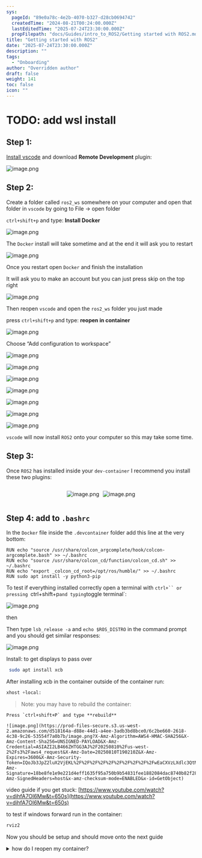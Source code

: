 ```yaml
---
sys:
  pageId: "89e0a78c-4e2b-4070-b327-d28cb0694742"
  createdTime: "2024-08-21T00:24:00.000Z"
  lastEditedTime: "2025-07-24T23:30:00.000Z"
  propFilepath: "docs/Guides/intro_to_ROS2/Getting started with ROS2.md"
title: "Getting started with ROS2"
date: "2025-07-24T23:30:00.000Z"
description: ""
tags:
  - "Onboarding"
author: "Overridden author"
draft: false
weight: 141
toc: false
icon: ""
---
```


# TODO: add wsl install

## Step 1:

[Install vscode](https://code.visualstudio.com/download) and download **Remote Development** plugin:

![image.png](https://prod-files-secure.s3.us-west-2.amazonaws.com/d518164a-d88e-44d1-a4ee-3adb3bd8bce0/efb52993-1881-4a40-b95e-6f020334f022/image.png?X-Amz-Algorithm=AWS4-HMAC-SHA256&X-Amz-Content-Sha256=UNSIGNED-PAYLOAD&X-Amz-Credential=ASIAZI2LB4663QFVGCJT%2F20250810%2Fus-west-2%2Fs3%2Faws4_request&X-Amz-Date=20250810T190202Z&X-Amz-Expires=3600&X-Amz-Security-Token=IQoJb3JpZ2luX2VjEKL%2F%2F%2F%2F%2F%2F%2F%2F%2F%2FwEaCXVzLXdlc3QtMiJIMEYCIQC91sQDUzI33ssvXWJJa8SGzLE34pcPVtYw%2FmzbPi5VqgIhAITfpv7amBHwl8M91ctn0vnBrMny28B3vWq8uaSKEX2kKogECNv%2F%2F%2F%2F%2F%2F%2F%2F%2F%2FwEQABoMNjM3NDIzMTgzODA1IgyGo2Q11tuIelUhmmkq3AMJ9km%2BJZPvbK161r9OtuNC45bgMUIW7SWz3U7Dctcnj%2FI9RLQtRWwolwtYmEYfb4lc9apWCsmFAPyR%2F20ziPmbVxRE%2FP%2B2BVKcohTUuddMS1ASuOHZKJ5fR9boGaCDSRIV027WwRt1H6LhD14D1QCXLiJRFQKK1B1Yjk5nytVuE4hoYo3iCrMNNKO5am0%2FHdkgoXaNo2iMkAjrgxhW51vKOaJniuG5h8vtvwAU6NSQmHj8m1eHpcUik3ygedlPDu%2BLGeZ3iJzvAWY%2FGOcGW54iFEzo46G2gT12vTAupCmHZe4fqcP8VApMtgQ8smBq%2FMzuQE1%2BjL6PpclGeGqdvfUKsDAdGbVrJU%2FqfaRx3BRvTc22pt0%2FZLBmPBq5E9xXjAHeLQ46jkE9ZwjiwtfjROLPWZft6z%2FvSUUxOf8fvns1Igx67OnQ4UuQjxg48%2BuAConaPB40Jmy6X6yss0CCTpQcrWK6Y1WesSlER67veTvoWDksR2Zk8Txmda7DfleWt%2BYV5gVomuvM8uCCbr4fZip3MntSrAC3DW8Vqgc5QquILjDjwxbZjvPsHcq7o4OyAtC5tt24JVxUyVzwsB0e7XN5gOgGHlTBK9Usj4rrLK4WSK2P%2BoPc4HvXQOjAozDZuuPEBjqkAQwVqDRvHICoBC6sWZvYVT0JL1%2Fz2olVP2AfnuNWx03oVkuhoQclCxwfmgiLGpLEdmLbwTR5vvuRpjql4iMo1fZhGD%2BRYb4XdZcvA9ZJaAHdZMw9lOdXdOIxxoWimtxQaOlPekMjtkdHiKC7Sv9nRyk0lhlVbGObFtlbN%2FEWUHydj%2BrXZNk%2FXNLWOU5CotryKJS1QBdo%2BkEwFXJWB%2FsDbOGSuXMd&X-Amz-Signature=a0593a91235d7a4eb89038dc2aa436684290bc48edb251a415dd9d0916ee0986&X-Amz-SignedHeaders=host&x-amz-checksum-mode=ENABLED&x-id=GetObject)

## Step 2:

Create a folder called `ros2_ws` somewhere on your computer and open that folder in `vscode` by going to File → open folder 

`ctrl+shift+p` and type: **Install Docker**

![image.png](https://prod-files-secure.s3.us-west-2.amazonaws.com/d518164a-d88e-44d1-a4ee-3adb3bd8bce0/2269dc0e-1cd5-47ff-bceb-c04ad9b2eab0/image.png?X-Amz-Algorithm=AWS4-HMAC-SHA256&X-Amz-Content-Sha256=UNSIGNED-PAYLOAD&X-Amz-Credential=ASIAZI2LB4663QFVGCJT%2F20250810%2Fus-west-2%2Fs3%2Faws4_request&X-Amz-Date=20250810T190202Z&X-Amz-Expires=3600&X-Amz-Security-Token=IQoJb3JpZ2luX2VjEKL%2F%2F%2F%2F%2F%2F%2F%2F%2F%2FwEaCXVzLXdlc3QtMiJIMEYCIQC91sQDUzI33ssvXWJJa8SGzLE34pcPVtYw%2FmzbPi5VqgIhAITfpv7amBHwl8M91ctn0vnBrMny28B3vWq8uaSKEX2kKogECNv%2F%2F%2F%2F%2F%2F%2F%2F%2F%2FwEQABoMNjM3NDIzMTgzODA1IgyGo2Q11tuIelUhmmkq3AMJ9km%2BJZPvbK161r9OtuNC45bgMUIW7SWz3U7Dctcnj%2FI9RLQtRWwolwtYmEYfb4lc9apWCsmFAPyR%2F20ziPmbVxRE%2FP%2B2BVKcohTUuddMS1ASuOHZKJ5fR9boGaCDSRIV027WwRt1H6LhD14D1QCXLiJRFQKK1B1Yjk5nytVuE4hoYo3iCrMNNKO5am0%2FHdkgoXaNo2iMkAjrgxhW51vKOaJniuG5h8vtvwAU6NSQmHj8m1eHpcUik3ygedlPDu%2BLGeZ3iJzvAWY%2FGOcGW54iFEzo46G2gT12vTAupCmHZe4fqcP8VApMtgQ8smBq%2FMzuQE1%2BjL6PpclGeGqdvfUKsDAdGbVrJU%2FqfaRx3BRvTc22pt0%2FZLBmPBq5E9xXjAHeLQ46jkE9ZwjiwtfjROLPWZft6z%2FvSUUxOf8fvns1Igx67OnQ4UuQjxg48%2BuAConaPB40Jmy6X6yss0CCTpQcrWK6Y1WesSlER67veTvoWDksR2Zk8Txmda7DfleWt%2BYV5gVomuvM8uCCbr4fZip3MntSrAC3DW8Vqgc5QquILjDjwxbZjvPsHcq7o4OyAtC5tt24JVxUyVzwsB0e7XN5gOgGHlTBK9Usj4rrLK4WSK2P%2BoPc4HvXQOjAozDZuuPEBjqkAQwVqDRvHICoBC6sWZvYVT0JL1%2Fz2olVP2AfnuNWx03oVkuhoQclCxwfmgiLGpLEdmLbwTR5vvuRpjql4iMo1fZhGD%2BRYb4XdZcvA9ZJaAHdZMw9lOdXdOIxxoWimtxQaOlPekMjtkdHiKC7Sv9nRyk0lhlVbGObFtlbN%2FEWUHydj%2BrXZNk%2FXNLWOU5CotryKJS1QBdo%2BkEwFXJWB%2FsDbOGSuXMd&X-Amz-Signature=aa524b1df7b51b9f9e231e6ecb820ccb4b76a555c00b82a3feabf73fe4dd7018&X-Amz-SignedHeaders=host&x-amz-checksum-mode=ENABLED&x-id=GetObject)

The `Docker` install will take sometime and at the end it will ask you to restart

![image.png](https://prod-files-secure.s3.us-west-2.amazonaws.com/d518164a-d88e-44d1-a4ee-3adb3bd8bce0/ed233f78-be33-4b1f-b89c-9c346c0e961e/image.png?X-Amz-Algorithm=AWS4-HMAC-SHA256&X-Amz-Content-Sha256=UNSIGNED-PAYLOAD&X-Amz-Credential=ASIAZI2LB4663QFVGCJT%2F20250810%2Fus-west-2%2Fs3%2Faws4_request&X-Amz-Date=20250810T190202Z&X-Amz-Expires=3600&X-Amz-Security-Token=IQoJb3JpZ2luX2VjEKL%2F%2F%2F%2F%2F%2F%2F%2F%2F%2FwEaCXVzLXdlc3QtMiJIMEYCIQC91sQDUzI33ssvXWJJa8SGzLE34pcPVtYw%2FmzbPi5VqgIhAITfpv7amBHwl8M91ctn0vnBrMny28B3vWq8uaSKEX2kKogECNv%2F%2F%2F%2F%2F%2F%2F%2F%2F%2FwEQABoMNjM3NDIzMTgzODA1IgyGo2Q11tuIelUhmmkq3AMJ9km%2BJZPvbK161r9OtuNC45bgMUIW7SWz3U7Dctcnj%2FI9RLQtRWwolwtYmEYfb4lc9apWCsmFAPyR%2F20ziPmbVxRE%2FP%2B2BVKcohTUuddMS1ASuOHZKJ5fR9boGaCDSRIV027WwRt1H6LhD14D1QCXLiJRFQKK1B1Yjk5nytVuE4hoYo3iCrMNNKO5am0%2FHdkgoXaNo2iMkAjrgxhW51vKOaJniuG5h8vtvwAU6NSQmHj8m1eHpcUik3ygedlPDu%2BLGeZ3iJzvAWY%2FGOcGW54iFEzo46G2gT12vTAupCmHZe4fqcP8VApMtgQ8smBq%2FMzuQE1%2BjL6PpclGeGqdvfUKsDAdGbVrJU%2FqfaRx3BRvTc22pt0%2FZLBmPBq5E9xXjAHeLQ46jkE9ZwjiwtfjROLPWZft6z%2FvSUUxOf8fvns1Igx67OnQ4UuQjxg48%2BuAConaPB40Jmy6X6yss0CCTpQcrWK6Y1WesSlER67veTvoWDksR2Zk8Txmda7DfleWt%2BYV5gVomuvM8uCCbr4fZip3MntSrAC3DW8Vqgc5QquILjDjwxbZjvPsHcq7o4OyAtC5tt24JVxUyVzwsB0e7XN5gOgGHlTBK9Usj4rrLK4WSK2P%2BoPc4HvXQOjAozDZuuPEBjqkAQwVqDRvHICoBC6sWZvYVT0JL1%2Fz2olVP2AfnuNWx03oVkuhoQclCxwfmgiLGpLEdmLbwTR5vvuRpjql4iMo1fZhGD%2BRYb4XdZcvA9ZJaAHdZMw9lOdXdOIxxoWimtxQaOlPekMjtkdHiKC7Sv9nRyk0lhlVbGObFtlbN%2FEWUHydj%2BrXZNk%2FXNLWOU5CotryKJS1QBdo%2BkEwFXJWB%2FsDbOGSuXMd&X-Amz-Signature=ecf7ca464036786dfb3fe36c796a0fee7150f2e6b4f9f9cfec72082c405e804c&X-Amz-SignedHeaders=host&x-amz-checksum-mode=ENABLED&x-id=GetObject)

Once you restart open `Docker` and finish the installation

It will ask you to make an account but you can just press skip on the top right

![image.png](https://prod-files-secure.s3.us-west-2.amazonaws.com/d518164a-d88e-44d1-a4ee-3adb3bd8bce0/21010ad9-1659-4fd9-9f59-9932a09b2a3d/image.png?X-Amz-Algorithm=AWS4-HMAC-SHA256&X-Amz-Content-Sha256=UNSIGNED-PAYLOAD&X-Amz-Credential=ASIAZI2LB4663QFVGCJT%2F20250810%2Fus-west-2%2Fs3%2Faws4_request&X-Amz-Date=20250810T190202Z&X-Amz-Expires=3600&X-Amz-Security-Token=IQoJb3JpZ2luX2VjEKL%2F%2F%2F%2F%2F%2F%2F%2F%2F%2FwEaCXVzLXdlc3QtMiJIMEYCIQC91sQDUzI33ssvXWJJa8SGzLE34pcPVtYw%2FmzbPi5VqgIhAITfpv7amBHwl8M91ctn0vnBrMny28B3vWq8uaSKEX2kKogECNv%2F%2F%2F%2F%2F%2F%2F%2F%2F%2FwEQABoMNjM3NDIzMTgzODA1IgyGo2Q11tuIelUhmmkq3AMJ9km%2BJZPvbK161r9OtuNC45bgMUIW7SWz3U7Dctcnj%2FI9RLQtRWwolwtYmEYfb4lc9apWCsmFAPyR%2F20ziPmbVxRE%2FP%2B2BVKcohTUuddMS1ASuOHZKJ5fR9boGaCDSRIV027WwRt1H6LhD14D1QCXLiJRFQKK1B1Yjk5nytVuE4hoYo3iCrMNNKO5am0%2FHdkgoXaNo2iMkAjrgxhW51vKOaJniuG5h8vtvwAU6NSQmHj8m1eHpcUik3ygedlPDu%2BLGeZ3iJzvAWY%2FGOcGW54iFEzo46G2gT12vTAupCmHZe4fqcP8VApMtgQ8smBq%2FMzuQE1%2BjL6PpclGeGqdvfUKsDAdGbVrJU%2FqfaRx3BRvTc22pt0%2FZLBmPBq5E9xXjAHeLQ46jkE9ZwjiwtfjROLPWZft6z%2FvSUUxOf8fvns1Igx67OnQ4UuQjxg48%2BuAConaPB40Jmy6X6yss0CCTpQcrWK6Y1WesSlER67veTvoWDksR2Zk8Txmda7DfleWt%2BYV5gVomuvM8uCCbr4fZip3MntSrAC3DW8Vqgc5QquILjDjwxbZjvPsHcq7o4OyAtC5tt24JVxUyVzwsB0e7XN5gOgGHlTBK9Usj4rrLK4WSK2P%2BoPc4HvXQOjAozDZuuPEBjqkAQwVqDRvHICoBC6sWZvYVT0JL1%2Fz2olVP2AfnuNWx03oVkuhoQclCxwfmgiLGpLEdmLbwTR5vvuRpjql4iMo1fZhGD%2BRYb4XdZcvA9ZJaAHdZMw9lOdXdOIxxoWimtxQaOlPekMjtkdHiKC7Sv9nRyk0lhlVbGObFtlbN%2FEWUHydj%2BrXZNk%2FXNLWOU5CotryKJS1QBdo%2BkEwFXJWB%2FsDbOGSuXMd&X-Amz-Signature=a2b0d39542396c98d8c0acd7225ab9cfaff6a4baedf0b884354de08a66aa5711&X-Amz-SignedHeaders=host&x-amz-checksum-mode=ENABLED&x-id=GetObject)

Then reopen `vscode` and open the `ros2_ws` folder you just made

press `ctrl+shift+p` and type: **reopen in container**

![image.png](https://prod-files-secure.s3.us-west-2.amazonaws.com/d518164a-d88e-44d1-a4ee-3adb3bd8bce0/4e93b8c2-41ad-488c-8095-c74205196118/image.png?X-Amz-Algorithm=AWS4-HMAC-SHA256&X-Amz-Content-Sha256=UNSIGNED-PAYLOAD&X-Amz-Credential=ASIAZI2LB4663QFVGCJT%2F20250810%2Fus-west-2%2Fs3%2Faws4_request&X-Amz-Date=20250810T190202Z&X-Amz-Expires=3600&X-Amz-Security-Token=IQoJb3JpZ2luX2VjEKL%2F%2F%2F%2F%2F%2F%2F%2F%2F%2FwEaCXVzLXdlc3QtMiJIMEYCIQC91sQDUzI33ssvXWJJa8SGzLE34pcPVtYw%2FmzbPi5VqgIhAITfpv7amBHwl8M91ctn0vnBrMny28B3vWq8uaSKEX2kKogECNv%2F%2F%2F%2F%2F%2F%2F%2F%2F%2FwEQABoMNjM3NDIzMTgzODA1IgyGo2Q11tuIelUhmmkq3AMJ9km%2BJZPvbK161r9OtuNC45bgMUIW7SWz3U7Dctcnj%2FI9RLQtRWwolwtYmEYfb4lc9apWCsmFAPyR%2F20ziPmbVxRE%2FP%2B2BVKcohTUuddMS1ASuOHZKJ5fR9boGaCDSRIV027WwRt1H6LhD14D1QCXLiJRFQKK1B1Yjk5nytVuE4hoYo3iCrMNNKO5am0%2FHdkgoXaNo2iMkAjrgxhW51vKOaJniuG5h8vtvwAU6NSQmHj8m1eHpcUik3ygedlPDu%2BLGeZ3iJzvAWY%2FGOcGW54iFEzo46G2gT12vTAupCmHZe4fqcP8VApMtgQ8smBq%2FMzuQE1%2BjL6PpclGeGqdvfUKsDAdGbVrJU%2FqfaRx3BRvTc22pt0%2FZLBmPBq5E9xXjAHeLQ46jkE9ZwjiwtfjROLPWZft6z%2FvSUUxOf8fvns1Igx67OnQ4UuQjxg48%2BuAConaPB40Jmy6X6yss0CCTpQcrWK6Y1WesSlER67veTvoWDksR2Zk8Txmda7DfleWt%2BYV5gVomuvM8uCCbr4fZip3MntSrAC3DW8Vqgc5QquILjDjwxbZjvPsHcq7o4OyAtC5tt24JVxUyVzwsB0e7XN5gOgGHlTBK9Usj4rrLK4WSK2P%2BoPc4HvXQOjAozDZuuPEBjqkAQwVqDRvHICoBC6sWZvYVT0JL1%2Fz2olVP2AfnuNWx03oVkuhoQclCxwfmgiLGpLEdmLbwTR5vvuRpjql4iMo1fZhGD%2BRYb4XdZcvA9ZJaAHdZMw9lOdXdOIxxoWimtxQaOlPekMjtkdHiKC7Sv9nRyk0lhlVbGObFtlbN%2FEWUHydj%2BrXZNk%2FXNLWOU5CotryKJS1QBdo%2BkEwFXJWB%2FsDbOGSuXMd&X-Amz-Signature=10c536c51e56ff5ed8f4b5dde57f773df0e790cad20189fd5536f25e39a3cbdc&X-Amz-SignedHeaders=host&x-amz-checksum-mode=ENABLED&x-id=GetObject)

Choose “Add configuration to workspace”

![image.png](https://prod-files-secure.s3.us-west-2.amazonaws.com/d518164a-d88e-44d1-a4ee-3adb3bd8bce0/9560b282-5060-4989-ba37-97e7b2c22476/image.png?X-Amz-Algorithm=AWS4-HMAC-SHA256&X-Amz-Content-Sha256=UNSIGNED-PAYLOAD&X-Amz-Credential=ASIAZI2LB4663QFVGCJT%2F20250810%2Fus-west-2%2Fs3%2Faws4_request&X-Amz-Date=20250810T190202Z&X-Amz-Expires=3600&X-Amz-Security-Token=IQoJb3JpZ2luX2VjEKL%2F%2F%2F%2F%2F%2F%2F%2F%2F%2FwEaCXVzLXdlc3QtMiJIMEYCIQC91sQDUzI33ssvXWJJa8SGzLE34pcPVtYw%2FmzbPi5VqgIhAITfpv7amBHwl8M91ctn0vnBrMny28B3vWq8uaSKEX2kKogECNv%2F%2F%2F%2F%2F%2F%2F%2F%2F%2FwEQABoMNjM3NDIzMTgzODA1IgyGo2Q11tuIelUhmmkq3AMJ9km%2BJZPvbK161r9OtuNC45bgMUIW7SWz3U7Dctcnj%2FI9RLQtRWwolwtYmEYfb4lc9apWCsmFAPyR%2F20ziPmbVxRE%2FP%2B2BVKcohTUuddMS1ASuOHZKJ5fR9boGaCDSRIV027WwRt1H6LhD14D1QCXLiJRFQKK1B1Yjk5nytVuE4hoYo3iCrMNNKO5am0%2FHdkgoXaNo2iMkAjrgxhW51vKOaJniuG5h8vtvwAU6NSQmHj8m1eHpcUik3ygedlPDu%2BLGeZ3iJzvAWY%2FGOcGW54iFEzo46G2gT12vTAupCmHZe4fqcP8VApMtgQ8smBq%2FMzuQE1%2BjL6PpclGeGqdvfUKsDAdGbVrJU%2FqfaRx3BRvTc22pt0%2FZLBmPBq5E9xXjAHeLQ46jkE9ZwjiwtfjROLPWZft6z%2FvSUUxOf8fvns1Igx67OnQ4UuQjxg48%2BuAConaPB40Jmy6X6yss0CCTpQcrWK6Y1WesSlER67veTvoWDksR2Zk8Txmda7DfleWt%2BYV5gVomuvM8uCCbr4fZip3MntSrAC3DW8Vqgc5QquILjDjwxbZjvPsHcq7o4OyAtC5tt24JVxUyVzwsB0e7XN5gOgGHlTBK9Usj4rrLK4WSK2P%2BoPc4HvXQOjAozDZuuPEBjqkAQwVqDRvHICoBC6sWZvYVT0JL1%2Fz2olVP2AfnuNWx03oVkuhoQclCxwfmgiLGpLEdmLbwTR5vvuRpjql4iMo1fZhGD%2BRYb4XdZcvA9ZJaAHdZMw9lOdXdOIxxoWimtxQaOlPekMjtkdHiKC7Sv9nRyk0lhlVbGObFtlbN%2FEWUHydj%2BrXZNk%2FXNLWOU5CotryKJS1QBdo%2BkEwFXJWB%2FsDbOGSuXMd&X-Amz-Signature=aeb647bddf8f20303388c0c344d3533051f2e6aafcbc86c48f9a66b3009e3be2&X-Amz-SignedHeaders=host&x-amz-checksum-mode=ENABLED&x-id=GetObject)

![image.png](https://prod-files-secure.s3.us-west-2.amazonaws.com/d518164a-d88e-44d1-a4ee-3adb3bd8bce0/2ee63f81-886b-48e8-a553-dc6e5eac99e4/image.png?X-Amz-Algorithm=AWS4-HMAC-SHA256&X-Amz-Content-Sha256=UNSIGNED-PAYLOAD&X-Amz-Credential=ASIAZI2LB4663QFVGCJT%2F20250810%2Fus-west-2%2Fs3%2Faws4_request&X-Amz-Date=20250810T190202Z&X-Amz-Expires=3600&X-Amz-Security-Token=IQoJb3JpZ2luX2VjEKL%2F%2F%2F%2F%2F%2F%2F%2F%2F%2FwEaCXVzLXdlc3QtMiJIMEYCIQC91sQDUzI33ssvXWJJa8SGzLE34pcPVtYw%2FmzbPi5VqgIhAITfpv7amBHwl8M91ctn0vnBrMny28B3vWq8uaSKEX2kKogECNv%2F%2F%2F%2F%2F%2F%2F%2F%2F%2FwEQABoMNjM3NDIzMTgzODA1IgyGo2Q11tuIelUhmmkq3AMJ9km%2BJZPvbK161r9OtuNC45bgMUIW7SWz3U7Dctcnj%2FI9RLQtRWwolwtYmEYfb4lc9apWCsmFAPyR%2F20ziPmbVxRE%2FP%2B2BVKcohTUuddMS1ASuOHZKJ5fR9boGaCDSRIV027WwRt1H6LhD14D1QCXLiJRFQKK1B1Yjk5nytVuE4hoYo3iCrMNNKO5am0%2FHdkgoXaNo2iMkAjrgxhW51vKOaJniuG5h8vtvwAU6NSQmHj8m1eHpcUik3ygedlPDu%2BLGeZ3iJzvAWY%2FGOcGW54iFEzo46G2gT12vTAupCmHZe4fqcP8VApMtgQ8smBq%2FMzuQE1%2BjL6PpclGeGqdvfUKsDAdGbVrJU%2FqfaRx3BRvTc22pt0%2FZLBmPBq5E9xXjAHeLQ46jkE9ZwjiwtfjROLPWZft6z%2FvSUUxOf8fvns1Igx67OnQ4UuQjxg48%2BuAConaPB40Jmy6X6yss0CCTpQcrWK6Y1WesSlER67veTvoWDksR2Zk8Txmda7DfleWt%2BYV5gVomuvM8uCCbr4fZip3MntSrAC3DW8Vqgc5QquILjDjwxbZjvPsHcq7o4OyAtC5tt24JVxUyVzwsB0e7XN5gOgGHlTBK9Usj4rrLK4WSK2P%2BoPc4HvXQOjAozDZuuPEBjqkAQwVqDRvHICoBC6sWZvYVT0JL1%2Fz2olVP2AfnuNWx03oVkuhoQclCxwfmgiLGpLEdmLbwTR5vvuRpjql4iMo1fZhGD%2BRYb4XdZcvA9ZJaAHdZMw9lOdXdOIxxoWimtxQaOlPekMjtkdHiKC7Sv9nRyk0lhlVbGObFtlbN%2FEWUHydj%2BrXZNk%2FXNLWOU5CotryKJS1QBdo%2BkEwFXJWB%2FsDbOGSuXMd&X-Amz-Signature=8731975587504ecba5108d1f411c8d71e6efcbbd1700f0d02b1304e3897fd232&X-Amz-SignedHeaders=host&x-amz-checksum-mode=ENABLED&x-id=GetObject)

![image.png](https://prod-files-secure.s3.us-west-2.amazonaws.com/d518164a-d88e-44d1-a4ee-3adb3bd8bce0/e0fd626c-c8b6-4b2c-95d1-fa4c26514504/image.png?X-Amz-Algorithm=AWS4-HMAC-SHA256&X-Amz-Content-Sha256=UNSIGNED-PAYLOAD&X-Amz-Credential=ASIAZI2LB4663QFVGCJT%2F20250810%2Fus-west-2%2Fs3%2Faws4_request&X-Amz-Date=20250810T190202Z&X-Amz-Expires=3600&X-Amz-Security-Token=IQoJb3JpZ2luX2VjEKL%2F%2F%2F%2F%2F%2F%2F%2F%2F%2FwEaCXVzLXdlc3QtMiJIMEYCIQC91sQDUzI33ssvXWJJa8SGzLE34pcPVtYw%2FmzbPi5VqgIhAITfpv7amBHwl8M91ctn0vnBrMny28B3vWq8uaSKEX2kKogECNv%2F%2F%2F%2F%2F%2F%2F%2F%2F%2FwEQABoMNjM3NDIzMTgzODA1IgyGo2Q11tuIelUhmmkq3AMJ9km%2BJZPvbK161r9OtuNC45bgMUIW7SWz3U7Dctcnj%2FI9RLQtRWwolwtYmEYfb4lc9apWCsmFAPyR%2F20ziPmbVxRE%2FP%2B2BVKcohTUuddMS1ASuOHZKJ5fR9boGaCDSRIV027WwRt1H6LhD14D1QCXLiJRFQKK1B1Yjk5nytVuE4hoYo3iCrMNNKO5am0%2FHdkgoXaNo2iMkAjrgxhW51vKOaJniuG5h8vtvwAU6NSQmHj8m1eHpcUik3ygedlPDu%2BLGeZ3iJzvAWY%2FGOcGW54iFEzo46G2gT12vTAupCmHZe4fqcP8VApMtgQ8smBq%2FMzuQE1%2BjL6PpclGeGqdvfUKsDAdGbVrJU%2FqfaRx3BRvTc22pt0%2FZLBmPBq5E9xXjAHeLQ46jkE9ZwjiwtfjROLPWZft6z%2FvSUUxOf8fvns1Igx67OnQ4UuQjxg48%2BuAConaPB40Jmy6X6yss0CCTpQcrWK6Y1WesSlER67veTvoWDksR2Zk8Txmda7DfleWt%2BYV5gVomuvM8uCCbr4fZip3MntSrAC3DW8Vqgc5QquILjDjwxbZjvPsHcq7o4OyAtC5tt24JVxUyVzwsB0e7XN5gOgGHlTBK9Usj4rrLK4WSK2P%2BoPc4HvXQOjAozDZuuPEBjqkAQwVqDRvHICoBC6sWZvYVT0JL1%2Fz2olVP2AfnuNWx03oVkuhoQclCxwfmgiLGpLEdmLbwTR5vvuRpjql4iMo1fZhGD%2BRYb4XdZcvA9ZJaAHdZMw9lOdXdOIxxoWimtxQaOlPekMjtkdHiKC7Sv9nRyk0lhlVbGObFtlbN%2FEWUHydj%2BrXZNk%2FXNLWOU5CotryKJS1QBdo%2BkEwFXJWB%2FsDbOGSuXMd&X-Amz-Signature=3f3ea179b18a747ec33f2328e2d333b71a88f7d60004e8ed518d0d45976abb71&X-Amz-SignedHeaders=host&x-amz-checksum-mode=ENABLED&x-id=GetObject)

![image.png](https://prod-files-secure.s3.us-west-2.amazonaws.com/d518164a-d88e-44d1-a4ee-3adb3bd8bce0/a2e13f50-d2ab-4719-a4c2-7ced634bfc9d/image.png?X-Amz-Algorithm=AWS4-HMAC-SHA256&X-Amz-Content-Sha256=UNSIGNED-PAYLOAD&X-Amz-Credential=ASIAZI2LB4663QFVGCJT%2F20250810%2Fus-west-2%2Fs3%2Faws4_request&X-Amz-Date=20250810T190202Z&X-Amz-Expires=3600&X-Amz-Security-Token=IQoJb3JpZ2luX2VjEKL%2F%2F%2F%2F%2F%2F%2F%2F%2F%2FwEaCXVzLXdlc3QtMiJIMEYCIQC91sQDUzI33ssvXWJJa8SGzLE34pcPVtYw%2FmzbPi5VqgIhAITfpv7amBHwl8M91ctn0vnBrMny28B3vWq8uaSKEX2kKogECNv%2F%2F%2F%2F%2F%2F%2F%2F%2F%2FwEQABoMNjM3NDIzMTgzODA1IgyGo2Q11tuIelUhmmkq3AMJ9km%2BJZPvbK161r9OtuNC45bgMUIW7SWz3U7Dctcnj%2FI9RLQtRWwolwtYmEYfb4lc9apWCsmFAPyR%2F20ziPmbVxRE%2FP%2B2BVKcohTUuddMS1ASuOHZKJ5fR9boGaCDSRIV027WwRt1H6LhD14D1QCXLiJRFQKK1B1Yjk5nytVuE4hoYo3iCrMNNKO5am0%2FHdkgoXaNo2iMkAjrgxhW51vKOaJniuG5h8vtvwAU6NSQmHj8m1eHpcUik3ygedlPDu%2BLGeZ3iJzvAWY%2FGOcGW54iFEzo46G2gT12vTAupCmHZe4fqcP8VApMtgQ8smBq%2FMzuQE1%2BjL6PpclGeGqdvfUKsDAdGbVrJU%2FqfaRx3BRvTc22pt0%2FZLBmPBq5E9xXjAHeLQ46jkE9ZwjiwtfjROLPWZft6z%2FvSUUxOf8fvns1Igx67OnQ4UuQjxg48%2BuAConaPB40Jmy6X6yss0CCTpQcrWK6Y1WesSlER67veTvoWDksR2Zk8Txmda7DfleWt%2BYV5gVomuvM8uCCbr4fZip3MntSrAC3DW8Vqgc5QquILjDjwxbZjvPsHcq7o4OyAtC5tt24JVxUyVzwsB0e7XN5gOgGHlTBK9Usj4rrLK4WSK2P%2BoPc4HvXQOjAozDZuuPEBjqkAQwVqDRvHICoBC6sWZvYVT0JL1%2Fz2olVP2AfnuNWx03oVkuhoQclCxwfmgiLGpLEdmLbwTR5vvuRpjql4iMo1fZhGD%2BRYb4XdZcvA9ZJaAHdZMw9lOdXdOIxxoWimtxQaOlPekMjtkdHiKC7Sv9nRyk0lhlVbGObFtlbN%2FEWUHydj%2BrXZNk%2FXNLWOU5CotryKJS1QBdo%2BkEwFXJWB%2FsDbOGSuXMd&X-Amz-Signature=282327617f415e4c1c2b3a698201863efc2f1eb7fe412c0b75b05eb5a9b4a4c9&X-Amz-SignedHeaders=host&x-amz-checksum-mode=ENABLED&x-id=GetObject)

![image.png](https://prod-files-secure.s3.us-west-2.amazonaws.com/d518164a-d88e-44d1-a4ee-3adb3bd8bce0/6cc478ad-aaba-4bf7-9fcc-403277ab896c/image.png?X-Amz-Algorithm=AWS4-HMAC-SHA256&X-Amz-Content-Sha256=UNSIGNED-PAYLOAD&X-Amz-Credential=ASIAZI2LB4663QFVGCJT%2F20250810%2Fus-west-2%2Fs3%2Faws4_request&X-Amz-Date=20250810T190202Z&X-Amz-Expires=3600&X-Amz-Security-Token=IQoJb3JpZ2luX2VjEKL%2F%2F%2F%2F%2F%2F%2F%2F%2F%2FwEaCXVzLXdlc3QtMiJIMEYCIQC91sQDUzI33ssvXWJJa8SGzLE34pcPVtYw%2FmzbPi5VqgIhAITfpv7amBHwl8M91ctn0vnBrMny28B3vWq8uaSKEX2kKogECNv%2F%2F%2F%2F%2F%2F%2F%2F%2F%2FwEQABoMNjM3NDIzMTgzODA1IgyGo2Q11tuIelUhmmkq3AMJ9km%2BJZPvbK161r9OtuNC45bgMUIW7SWz3U7Dctcnj%2FI9RLQtRWwolwtYmEYfb4lc9apWCsmFAPyR%2F20ziPmbVxRE%2FP%2B2BVKcohTUuddMS1ASuOHZKJ5fR9boGaCDSRIV027WwRt1H6LhD14D1QCXLiJRFQKK1B1Yjk5nytVuE4hoYo3iCrMNNKO5am0%2FHdkgoXaNo2iMkAjrgxhW51vKOaJniuG5h8vtvwAU6NSQmHj8m1eHpcUik3ygedlPDu%2BLGeZ3iJzvAWY%2FGOcGW54iFEzo46G2gT12vTAupCmHZe4fqcP8VApMtgQ8smBq%2FMzuQE1%2BjL6PpclGeGqdvfUKsDAdGbVrJU%2FqfaRx3BRvTc22pt0%2FZLBmPBq5E9xXjAHeLQ46jkE9ZwjiwtfjROLPWZft6z%2FvSUUxOf8fvns1Igx67OnQ4UuQjxg48%2BuAConaPB40Jmy6X6yss0CCTpQcrWK6Y1WesSlER67veTvoWDksR2Zk8Txmda7DfleWt%2BYV5gVomuvM8uCCbr4fZip3MntSrAC3DW8Vqgc5QquILjDjwxbZjvPsHcq7o4OyAtC5tt24JVxUyVzwsB0e7XN5gOgGHlTBK9Usj4rrLK4WSK2P%2BoPc4HvXQOjAozDZuuPEBjqkAQwVqDRvHICoBC6sWZvYVT0JL1%2Fz2olVP2AfnuNWx03oVkuhoQclCxwfmgiLGpLEdmLbwTR5vvuRpjql4iMo1fZhGD%2BRYb4XdZcvA9ZJaAHdZMw9lOdXdOIxxoWimtxQaOlPekMjtkdHiKC7Sv9nRyk0lhlVbGObFtlbN%2FEWUHydj%2BrXZNk%2FXNLWOU5CotryKJS1QBdo%2BkEwFXJWB%2FsDbOGSuXMd&X-Amz-Signature=11809af107b8ba399c7f26fe2aa39b2a9cef1ea55b2d8674fea4794ef04effb0&X-Amz-SignedHeaders=host&x-amz-checksum-mode=ENABLED&x-id=GetObject)

![image.png](https://prod-files-secure.s3.us-west-2.amazonaws.com/d518164a-d88e-44d1-a4ee-3adb3bd8bce0/53255b28-f75e-430f-b9e3-c0ac8577e42b/image.png?X-Amz-Algorithm=AWS4-HMAC-SHA256&X-Amz-Content-Sha256=UNSIGNED-PAYLOAD&X-Amz-Credential=ASIAZI2LB4663QFVGCJT%2F20250810%2Fus-west-2%2Fs3%2Faws4_request&X-Amz-Date=20250810T190202Z&X-Amz-Expires=3600&X-Amz-Security-Token=IQoJb3JpZ2luX2VjEKL%2F%2F%2F%2F%2F%2F%2F%2F%2F%2FwEaCXVzLXdlc3QtMiJIMEYCIQC91sQDUzI33ssvXWJJa8SGzLE34pcPVtYw%2FmzbPi5VqgIhAITfpv7amBHwl8M91ctn0vnBrMny28B3vWq8uaSKEX2kKogECNv%2F%2F%2F%2F%2F%2F%2F%2F%2F%2FwEQABoMNjM3NDIzMTgzODA1IgyGo2Q11tuIelUhmmkq3AMJ9km%2BJZPvbK161r9OtuNC45bgMUIW7SWz3U7Dctcnj%2FI9RLQtRWwolwtYmEYfb4lc9apWCsmFAPyR%2F20ziPmbVxRE%2FP%2B2BVKcohTUuddMS1ASuOHZKJ5fR9boGaCDSRIV027WwRt1H6LhD14D1QCXLiJRFQKK1B1Yjk5nytVuE4hoYo3iCrMNNKO5am0%2FHdkgoXaNo2iMkAjrgxhW51vKOaJniuG5h8vtvwAU6NSQmHj8m1eHpcUik3ygedlPDu%2BLGeZ3iJzvAWY%2FGOcGW54iFEzo46G2gT12vTAupCmHZe4fqcP8VApMtgQ8smBq%2FMzuQE1%2BjL6PpclGeGqdvfUKsDAdGbVrJU%2FqfaRx3BRvTc22pt0%2FZLBmPBq5E9xXjAHeLQ46jkE9ZwjiwtfjROLPWZft6z%2FvSUUxOf8fvns1Igx67OnQ4UuQjxg48%2BuAConaPB40Jmy6X6yss0CCTpQcrWK6Y1WesSlER67veTvoWDksR2Zk8Txmda7DfleWt%2BYV5gVomuvM8uCCbr4fZip3MntSrAC3DW8Vqgc5QquILjDjwxbZjvPsHcq7o4OyAtC5tt24JVxUyVzwsB0e7XN5gOgGHlTBK9Usj4rrLK4WSK2P%2BoPc4HvXQOjAozDZuuPEBjqkAQwVqDRvHICoBC6sWZvYVT0JL1%2Fz2olVP2AfnuNWx03oVkuhoQclCxwfmgiLGpLEdmLbwTR5vvuRpjql4iMo1fZhGD%2BRYb4XdZcvA9ZJaAHdZMw9lOdXdOIxxoWimtxQaOlPekMjtkdHiKC7Sv9nRyk0lhlVbGObFtlbN%2FEWUHydj%2BrXZNk%2FXNLWOU5CotryKJS1QBdo%2BkEwFXJWB%2FsDbOGSuXMd&X-Amz-Signature=cf410a61b544054423b9b11d66079efb837731aced45f403fe3353932a4ff31b&X-Amz-SignedHeaders=host&x-amz-checksum-mode=ENABLED&x-id=GetObject)

![image.png](https://prod-files-secure.s3.us-west-2.amazonaws.com/d518164a-d88e-44d1-a4ee-3adb3bd8bce0/7c562767-5af9-4ffb-97d1-327bcdf4ee00/image.png?X-Amz-Algorithm=AWS4-HMAC-SHA256&X-Amz-Content-Sha256=UNSIGNED-PAYLOAD&X-Amz-Credential=ASIAZI2LB4663QFVGCJT%2F20250810%2Fus-west-2%2Fs3%2Faws4_request&X-Amz-Date=20250810T190202Z&X-Amz-Expires=3600&X-Amz-Security-Token=IQoJb3JpZ2luX2VjEKL%2F%2F%2F%2F%2F%2F%2F%2F%2F%2FwEaCXVzLXdlc3QtMiJIMEYCIQC91sQDUzI33ssvXWJJa8SGzLE34pcPVtYw%2FmzbPi5VqgIhAITfpv7amBHwl8M91ctn0vnBrMny28B3vWq8uaSKEX2kKogECNv%2F%2F%2F%2F%2F%2F%2F%2F%2F%2FwEQABoMNjM3NDIzMTgzODA1IgyGo2Q11tuIelUhmmkq3AMJ9km%2BJZPvbK161r9OtuNC45bgMUIW7SWz3U7Dctcnj%2FI9RLQtRWwolwtYmEYfb4lc9apWCsmFAPyR%2F20ziPmbVxRE%2FP%2B2BVKcohTUuddMS1ASuOHZKJ5fR9boGaCDSRIV027WwRt1H6LhD14D1QCXLiJRFQKK1B1Yjk5nytVuE4hoYo3iCrMNNKO5am0%2FHdkgoXaNo2iMkAjrgxhW51vKOaJniuG5h8vtvwAU6NSQmHj8m1eHpcUik3ygedlPDu%2BLGeZ3iJzvAWY%2FGOcGW54iFEzo46G2gT12vTAupCmHZe4fqcP8VApMtgQ8smBq%2FMzuQE1%2BjL6PpclGeGqdvfUKsDAdGbVrJU%2FqfaRx3BRvTc22pt0%2FZLBmPBq5E9xXjAHeLQ46jkE9ZwjiwtfjROLPWZft6z%2FvSUUxOf8fvns1Igx67OnQ4UuQjxg48%2BuAConaPB40Jmy6X6yss0CCTpQcrWK6Y1WesSlER67veTvoWDksR2Zk8Txmda7DfleWt%2BYV5gVomuvM8uCCbr4fZip3MntSrAC3DW8Vqgc5QquILjDjwxbZjvPsHcq7o4OyAtC5tt24JVxUyVzwsB0e7XN5gOgGHlTBK9Usj4rrLK4WSK2P%2BoPc4HvXQOjAozDZuuPEBjqkAQwVqDRvHICoBC6sWZvYVT0JL1%2Fz2olVP2AfnuNWx03oVkuhoQclCxwfmgiLGpLEdmLbwTR5vvuRpjql4iMo1fZhGD%2BRYb4XdZcvA9ZJaAHdZMw9lOdXdOIxxoWimtxQaOlPekMjtkdHiKC7Sv9nRyk0lhlVbGObFtlbN%2FEWUHydj%2BrXZNk%2FXNLWOU5CotryKJS1QBdo%2BkEwFXJWB%2FsDbOGSuXMd&X-Amz-Signature=326aaf618420a224390cff6025b0998aa61e0e15a68b6c32ddab714a90e19022&X-Amz-SignedHeaders=host&x-amz-checksum-mode=ENABLED&x-id=GetObject)

`vscode` will now install `ROS2` onto your computer so this may take some time.

## Step 3:

Once `ROS2` has installed inside your `dev-container` I recommend you install these two plugins:

<div style="display: flex;flex-direction: row; column-gap:10px; max-width: 630px;justify-content: center;">
<div>

![image.png](https://prod-files-secure.s3.us-west-2.amazonaws.com/d518164a-d88e-44d1-a4ee-3adb3bd8bce0/3fc3d550-5a54-4ba1-ba6b-faa01cdb7369/image.png?X-Amz-Algorithm=AWS4-HMAC-SHA256&X-Amz-Content-Sha256=UNSIGNED-PAYLOAD&X-Amz-Credential=ASIAZI2LB466XT3PHEHI%2F20250810%2Fus-west-2%2Fs3%2Faws4_request&X-Amz-Date=20250810T190208Z&X-Amz-Expires=3600&X-Amz-Security-Token=IQoJb3JpZ2luX2VjEKL%2F%2F%2F%2F%2F%2F%2F%2F%2F%2FwEaCXVzLXdlc3QtMiJHMEUCIQDw%2B0XNuBKxqzfb4pkCTPhezN7xemXSGl7uGuHe1yDF4wIgcMy%2B%2BDfZO2GCoULjPdw1%2FXfO3yLjX8adffWEUqZf0oEqiAQI2%2F%2F%2F%2F%2F%2F%2F%2F%2F%2F%2FARAAGgw2Mzc0MjMxODM4MDUiDA4927Q36SBy56ohMyrcA48v7iStYkWB7v5i8%2F%2BOW9dt5xp8UErFmR7gT3HW5zG8gfrlj4rYuNtlXK9QW0jqs5LWdZdOYUkqYZVcAnm%2FjKa0TtH%2FmBLrZM60yWRmAzwWLH10yeAIeY6f5kbwELKZQumhkhembwsuv2b1FoDB%2FxkgswlENhfbU3vklQQX%2FroQ3Zytb5MAu5ROpcxfHlkajE5Ea3hcmC83uqednZBb0oVPX3JBMcQkcpq2uW5XFF4W0n9C1SkqxFRvDkr76hcXkhr2XhflmOEqkDTp8bpW%2BxHn2X3p4Lpsq%2BFmnhAcvCyh50dbI40L5XOK4wC8CdM3VLdpRybPkZnna1GxolPe%2B2uf60fH8Kr4J5TC%2FvVbF11Dc3nHgxzgrg%2B3HzWJTkF6OYTNjO0ENJaAPfkAE4O8BcaC6eukGmg7b4JPfIRpPxwz%2BzPvnZIYz4cBQbnjj92Zs0fmr9GcKyuPt2UbWSviEKZSL%2B3yKRQGk7ljFyBXYIVXE8xVpmzS3yBelCpO7Us3PICvDbUqHkKy8Bd8LrvhI3cGeOnX6Xc9qtea2XSaHPLadjZM5j%2BzOHetYDAoBovZFjpqe%2BVduWR7W99zoSJhev1g3SEyakZwtYbFixGX7D8cxHYpYkrmm4sBHpJIMNq648QGOqUBJ35Tn2cdrPmsUtNCAInC0XajuVVgHZ1QjJHpmdhHCn4wTTt%2B9Qno6Aq3hTPUOx1CVX7yAUL%2BMlVFcdaea%2F4WUrOl2HGFKDYf%2FZtMCytm2AxE9%2BpbDxq%2FrcGaVxbZehE3RH4k69uj122P2%2BWfEvMorPTTCOkxXYQISPZsblhql%2FE47693gZxPyGPvaSrmxzFMN2m2U8wRy%2F%2Fw5mLhGzYs3%2FwTU%2BG5&X-Amz-Signature=313fd98e60ffe2dac835fb393957a3999b9244b2a997aa4630eef30f701343c2&X-Amz-SignedHeaders=host&x-amz-checksum-mode=ENABLED&x-id=GetObject)

</div>
<div>

![image.png](https://prod-files-secure.s3.us-west-2.amazonaws.com/d518164a-d88e-44d1-a4ee-3adb3bd8bce0/d994cc66-13c2-4093-a5a3-f84cf4601a82/image.png?X-Amz-Algorithm=AWS4-HMAC-SHA256&X-Amz-Content-Sha256=UNSIGNED-PAYLOAD&X-Amz-Credential=ASIAZI2LB4664DPJ2GRJ%2F20250810%2Fus-west-2%2Fs3%2Faws4_request&X-Amz-Date=20250810T190210Z&X-Amz-Expires=3600&X-Amz-Security-Token=IQoJb3JpZ2luX2VjEKL%2F%2F%2F%2F%2F%2F%2F%2F%2F%2FwEaCXVzLXdlc3QtMiJHMEUCIQCzzk6aY0HPZ%2Bn8rGs7Wcq7JW4XU8dvcwFE3e776ttK8wIgGuXz8fCvK1sRb10a8ODzK6TUWooNgheBwAyZEW%2BDgg4qiAQI2%2F%2F%2F%2F%2F%2F%2F%2F%2F%2F%2FARAAGgw2Mzc0MjMxODM4MDUiDKvYTj3LJsbpvKVuoCrcA%2BjJSvE2tQcX9llmhpbRLSmHUbGkBj9e1%2FHu9VMwQZvdvzpyzsj3QNQWdV8%2FKci3RGRV%2BphecwgO3qjgRRCcnGBpJNJvniVbzEyNNjrn8BecQFsYG2s%2Bgzdzgp7zshYlNcPMvco4XF0eowXFeHLTN4gvItEJXq75XTOGm83ZUhaQ5nHInaFWfeBvIwDBBzPzmiCOapm5UBETZ81pzvJwzaJrDPQDnKd8%2BHpM4kT2D85rdebKdD7FvLriH6xMa0HH7UGTwWsHbF3WrishaNVaBYAGMJJJIEInh1VA4hq3JWzbxzoHgVSCR9T60q40N5T1VhLKoGVYS1OqVrrFYIo8Q7j4L4n9Zcuh8aG1ZWGAiO7Hx4Q0WSiJ5J5mWxm1Y1vezsKRJtsHRc2i5y5p8wMm1ZtAQGYJEw45EfNwTfjlJIJlJV2w5Mo%2Fjj7RpnCE%2BVangzuTNEYmhB6ixQcjbsdMQvYOeFRKgP3yQay8Mn%2FzO3twAxG1iVb1LvB8B0tKMUPZG71mWeyyYGDD%2BYipqH0ETsnncPOY2u4EdxwF4%2FR2NY%2B%2FNScU3aymWMu7y4UBxWWoQRJOheCsJg4n%2B2Mq5adTpM87jbTUZ9qypjg6x5xPcBwKfxIBTKU%2BY%2Fc2UIJ5MN2648QGOqUBl3fu0JlacEZ%2FVsNCgzbCTLK5Ry%2FnAO84X6f4dGeCfmDVJJOwSmohDA58EYNiS7d4DNJgD3b2ggTSWJ7NrBXZPvhXNijZGhMfBC%2FfIfyAQPtAfRr%2BYNGaOZDhqhytTkyEZDKaNHQCZayz%2Beod4YCBtu82mSIiDdicpq5exqG5fXJgxm4OMblZgt5FmhmVa6477jFLDAB%2FEKx4Jn5GRLZJfdHI4mkv&X-Amz-Signature=90036f33b3f6bf6a9f685a546242fafa5205e550cb5c98fd978c727615dbbebf&X-Amz-SignedHeaders=host&x-amz-checksum-mode=ENABLED&x-id=GetObject)

</div>
</div>

## Step 4: add to `.bashrc`

In the `Docker` file inside the `.devcontainer` folder add this line at the very bottom: 

```docker
RUN echo "source /usr/share/colcon_argcomplete/hook/colcon-argcomplete.bash" >> ~/.bashrc
RUN echo "source /usr/share/colcon_cd/function/colcon_cd.sh" >> ~/.bashrc
RUN echo "export _colcon_cd_root=/opt/ros/humble/" >> ~/.bashrc
RUN sudo apt install -y python3-pip 
```

To test if everything installed correctly open a terminal with `ctrl+`` or pressing `ctrl+shift+p` and typing `toggle terminal`:

![image.png](https://prod-files-secure.s3.us-west-2.amazonaws.com/d518164a-d88e-44d1-a4ee-3adb3bd8bce0/6a4943d8-b04e-4c02-9a58-775f3384d1a5/image.png?X-Amz-Algorithm=AWS4-HMAC-SHA256&X-Amz-Content-Sha256=UNSIGNED-PAYLOAD&X-Amz-Credential=ASIAZI2LB4663QFVGCJT%2F20250810%2Fus-west-2%2Fs3%2Faws4_request&X-Amz-Date=20250810T190203Z&X-Amz-Expires=3600&X-Amz-Security-Token=IQoJb3JpZ2luX2VjEKL%2F%2F%2F%2F%2F%2F%2F%2F%2F%2FwEaCXVzLXdlc3QtMiJIMEYCIQC91sQDUzI33ssvXWJJa8SGzLE34pcPVtYw%2FmzbPi5VqgIhAITfpv7amBHwl8M91ctn0vnBrMny28B3vWq8uaSKEX2kKogECNv%2F%2F%2F%2F%2F%2F%2F%2F%2F%2FwEQABoMNjM3NDIzMTgzODA1IgyGo2Q11tuIelUhmmkq3AMJ9km%2BJZPvbK161r9OtuNC45bgMUIW7SWz3U7Dctcnj%2FI9RLQtRWwolwtYmEYfb4lc9apWCsmFAPyR%2F20ziPmbVxRE%2FP%2B2BVKcohTUuddMS1ASuOHZKJ5fR9boGaCDSRIV027WwRt1H6LhD14D1QCXLiJRFQKK1B1Yjk5nytVuE4hoYo3iCrMNNKO5am0%2FHdkgoXaNo2iMkAjrgxhW51vKOaJniuG5h8vtvwAU6NSQmHj8m1eHpcUik3ygedlPDu%2BLGeZ3iJzvAWY%2FGOcGW54iFEzo46G2gT12vTAupCmHZe4fqcP8VApMtgQ8smBq%2FMzuQE1%2BjL6PpclGeGqdvfUKsDAdGbVrJU%2FqfaRx3BRvTc22pt0%2FZLBmPBq5E9xXjAHeLQ46jkE9ZwjiwtfjROLPWZft6z%2FvSUUxOf8fvns1Igx67OnQ4UuQjxg48%2BuAConaPB40Jmy6X6yss0CCTpQcrWK6Y1WesSlER67veTvoWDksR2Zk8Txmda7DfleWt%2BYV5gVomuvM8uCCbr4fZip3MntSrAC3DW8Vqgc5QquILjDjwxbZjvPsHcq7o4OyAtC5tt24JVxUyVzwsB0e7XN5gOgGHlTBK9Usj4rrLK4WSK2P%2BoPc4HvXQOjAozDZuuPEBjqkAQwVqDRvHICoBC6sWZvYVT0JL1%2Fz2olVP2AfnuNWx03oVkuhoQclCxwfmgiLGpLEdmLbwTR5vvuRpjql4iMo1fZhGD%2BRYb4XdZcvA9ZJaAHdZMw9lOdXdOIxxoWimtxQaOlPekMjtkdHiKC7Sv9nRyk0lhlVbGObFtlbN%2FEWUHydj%2BrXZNk%2FXNLWOU5CotryKJS1QBdo%2BkEwFXJWB%2FsDbOGSuXMd&X-Amz-Signature=a2d9836444e5371249a42e5c3634e7fd3ae28d20d10e3c95be31d2b78efff9d8&X-Amz-SignedHeaders=host&x-amz-checksum-mode=ENABLED&x-id=GetObject)

then 

Then type `lsb_release -a` and `echo $ROS_DISTRO` in the command prompt and you should get similar responses:

![image.png](https://prod-files-secure.s3.us-west-2.amazonaws.com/d518164a-d88e-44d1-a4ee-3adb3bd8bce0/3e635dec-a805-4e85-8b9e-d000e5b71a4e/image.png?X-Amz-Algorithm=AWS4-HMAC-SHA256&X-Amz-Content-Sha256=UNSIGNED-PAYLOAD&X-Amz-Credential=ASIAZI2LB4663QFVGCJT%2F20250810%2Fus-west-2%2Fs3%2Faws4_request&X-Amz-Date=20250810T190203Z&X-Amz-Expires=3600&X-Amz-Security-Token=IQoJb3JpZ2luX2VjEKL%2F%2F%2F%2F%2F%2F%2F%2F%2F%2FwEaCXVzLXdlc3QtMiJIMEYCIQC91sQDUzI33ssvXWJJa8SGzLE34pcPVtYw%2FmzbPi5VqgIhAITfpv7amBHwl8M91ctn0vnBrMny28B3vWq8uaSKEX2kKogECNv%2F%2F%2F%2F%2F%2F%2F%2F%2F%2FwEQABoMNjM3NDIzMTgzODA1IgyGo2Q11tuIelUhmmkq3AMJ9km%2BJZPvbK161r9OtuNC45bgMUIW7SWz3U7Dctcnj%2FI9RLQtRWwolwtYmEYfb4lc9apWCsmFAPyR%2F20ziPmbVxRE%2FP%2B2BVKcohTUuddMS1ASuOHZKJ5fR9boGaCDSRIV027WwRt1H6LhD14D1QCXLiJRFQKK1B1Yjk5nytVuE4hoYo3iCrMNNKO5am0%2FHdkgoXaNo2iMkAjrgxhW51vKOaJniuG5h8vtvwAU6NSQmHj8m1eHpcUik3ygedlPDu%2BLGeZ3iJzvAWY%2FGOcGW54iFEzo46G2gT12vTAupCmHZe4fqcP8VApMtgQ8smBq%2FMzuQE1%2BjL6PpclGeGqdvfUKsDAdGbVrJU%2FqfaRx3BRvTc22pt0%2FZLBmPBq5E9xXjAHeLQ46jkE9ZwjiwtfjROLPWZft6z%2FvSUUxOf8fvns1Igx67OnQ4UuQjxg48%2BuAConaPB40Jmy6X6yss0CCTpQcrWK6Y1WesSlER67veTvoWDksR2Zk8Txmda7DfleWt%2BYV5gVomuvM8uCCbr4fZip3MntSrAC3DW8Vqgc5QquILjDjwxbZjvPsHcq7o4OyAtC5tt24JVxUyVzwsB0e7XN5gOgGHlTBK9Usj4rrLK4WSK2P%2BoPc4HvXQOjAozDZuuPEBjqkAQwVqDRvHICoBC6sWZvYVT0JL1%2Fz2olVP2AfnuNWx03oVkuhoQclCxwfmgiLGpLEdmLbwTR5vvuRpjql4iMo1fZhGD%2BRYb4XdZcvA9ZJaAHdZMw9lOdXdOIxxoWimtxQaOlPekMjtkdHiKC7Sv9nRyk0lhlVbGObFtlbN%2FEWUHydj%2BrXZNk%2FXNLWOU5CotryKJS1QBdo%2BkEwFXJWB%2FsDbOGSuXMd&X-Amz-Signature=1f9572b36316a819d07b42075295ce2fb72738fff5c6f4eb85a1db00b76169e6&X-Amz-SignedHeaders=host&x-amz-checksum-mode=ENABLED&x-id=GetObject)

Install:  to get displays to pass over

```bash
 sudo apt install xcb
```

After installing xcb in the container outside of the container run:

```python
xhost +local:
```

> Note: you may have to rebuild the container:

	Press `ctrl+shift+P` and type **rebuild**

	![image.png](https://prod-files-secure.s3.us-west-2.amazonaws.com/d518164a-d88e-44d1-a4ee-3adb3bd8bce0/6c2be660-2618-4c38-9c26-53554f7a0b7b/image.png?X-Amz-Algorithm=AWS4-HMAC-SHA256&X-Amz-Content-Sha256=UNSIGNED-PAYLOAD&X-Amz-Credential=ASIAZI2LB466ZHTGG3AJ%2F20250810%2Fus-west-2%2Fs3%2Faws4_request&X-Amz-Date=20250810T190210Z&X-Amz-Expires=3600&X-Amz-Security-Token=IQoJb3JpZ2luX2VjEKL%2F%2F%2F%2F%2F%2F%2F%2F%2F%2FwEaCXVzLXdlc3QtMiJIMEYCIQCLc7Yqs3l%2Ft4HaKZDVvNTfwPVRenuMTL3A1M%2Bvn9P0%2FQIhAJEXTc4aZuynYvQZPkiPl8HhY55VZe7Rm6kB4fKPCDweKogECNv%2F%2F%2F%2F%2F%2F%2F%2F%2F%2FwEQABoMNjM3NDIzMTgzODA1Igxt6GFq%2FgRWE%2BN8p%2Fsq3ANfOF%2FJluhjqgYdccWMOwMrnyxjmabD8uwyRKJvUl93I3Talr6xnpu3%2Bp91JTuVGxxmKb%2Bk88qjki3hI9cvG0Gcj6EyfMddJdYkulR5tZB8CSC6EctHE3qybdUjE%2BdSRTUXkloI1dQxESDa4vj6HJ1HAauHFIv4MN3nUQjNP9STQoWd1jC7e%2B5ojPPcGCrAmO8Ep76tULRoLeP2y5iiL4KY6o8VHOuqZOZxTnHKQR6SZ6apE3v8WbYvmS10W%2B9wB3mcYk8VClHgkGmlxX3nLL9v9q%2BUdaWn4I0QdZ4qZcXWN2Xf3cwAodgCYXLJVaX1Q5hWc9KACEiugVpyyqsokD5EKQuJBxOpwJbagBsoW63U6pR3V2gRgv8GUfEPIpcyRORTwPC9AXaf4MqUb4cww1btKcGkMBuOXKm3GwrMczETv1aZOOAEb4uYew3RNW62tyQ%2Fgpqzrx9cJmC9GfGK22LmDT35EnspUXfnbZulaSj0OrNCV85Fj%2B9hluRhxVP3fuJwEuiuAV0QbDZgt5j4LSp2vyfUpRkx8ykHPld0YorxDcfrsLRE%2F7eqwH3t6bE%2BgGEjeL5yU1%2BS1gLWpHA6nmuq0pLwTUWuA8eOUnrvcz5B5cV3Bk17xu8Cl1jEuDDZuuPEBjqkAVBjz4UC6X3rEP0Eu5hU4ORkigS5wC%2BlNMjKLmIdIsha4cy6dJ0%2BbBYPy7BsfQ50K9y2M7whcyuHflOr9MwMOee%2FHft4QwYPcNYBVoNL3hWvUlY71Mw4g922z7psIJoQg5t9TALLD%2FTdSt3ZJldTFvhPQzyy%2BdPt%2FPoXb23v0Vsq7v%2FxvWPWDHWxn75lGWrFQvqOKnVOjeawLRNlFqdEAfFJyVed&X-Amz-Signature=18be8fe1e9e221d4eff1635f95a750b9b54831fee1882084dac8740b82f28040&X-Amz-SignedHeaders=host&x-amz-checksum-mode=ENABLED&x-id=GetObject)

video guide if you get stuck: [https://www.youtube.com/watch?v=dihfA7Ol6Mw&t=650s](https://www.youtube.com/watch?v=dihfA7Ol6Mw&t=650s)

to test if windows forward run in the container:

```bash
rviz2
```

Now you should be setup and should move onto the next guide 

<details>
      <summary>how do I reopen my container?</summary>
      TODO:
  </details>
